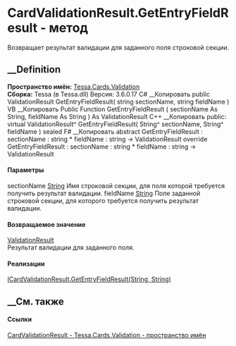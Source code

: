 # CardValidationResult.GetEntryFieldResult - метод
Возвращает результат валидации для заданного поля строковой секции.
##  __Definition
 **Пространство имён:** [Tessa.Cards.Validation](N_Tessa_Cards_Validation.htm)  
 **Сборка:** Tessa (в Tessa.dll) Версия: 3.6.0.17
C# __Копировать
     public ValidationResult GetEntryFieldResult(
    	string sectionName,
    	string fieldName
    )
VB __Копировать
     Public Function GetEntryFieldResult ( 
    	sectionName As String,
    	fieldName As String
    ) As ValidationResult
C++ __Копировать
     public:
    virtual ValidationResult^ GetEntryFieldResult(
    	String^ sectionName, 
    	String^ fieldName
    ) sealed
F# __Копировать
     abstract GetEntryFieldResult : 
            sectionName : string * 
            fieldName : string -> ValidationResult 
    override GetEntryFieldResult : 
            sectionName : string * 
            fieldName : string -> ValidationResult 
#### Параметры
sectionName [String](https://learn.microsoft.com/dotnet/api/system.string)
    Имя строковой секции, для поля которой требуется получить результат валидации.
fieldName [String](https://learn.microsoft.com/dotnet/api/system.string)
    Поле заданной строковой секции, для которого требуется получить результат валидации.
#### Возвращаемое значение
[ValidationResult](T_Tessa_Platform_Validation_ValidationResult.htm)  
Результат валидации для заданного поля.
#### Реализации
[ICardValidationResult.GetEntryFieldResult(String,
String)](M_Tessa_Cards_Validation_ICardValidationResult_GetEntryFieldResult.htm)  
##  __См. также
#### Ссылки
[CardValidationResult - ](T_Tessa_Cards_Validation_CardValidationResult.htm)
[Tessa.Cards.Validation - пространство имён](N_Tessa_Cards_Validation.htm)

